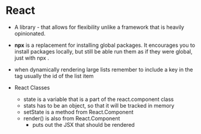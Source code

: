 # React
* A library - that allows for flexibility unlike a framework that is heavily opinionated. 
* **npx** is a replacement for installing global packages. It encourages you to install packages locally, but still be able run them as if they were global, just with npx .

* when dynamically rendering large lists remember to include a key in the tag  usually the id of the list item

* React Classes
    * state is a variable that is a part of the react.component class
    * stats has to be an object, so that it will be tracked in memory
    * setState is a method from React.Component
    * render() is also from React.Component
        * puts out the JSX that should be rendered